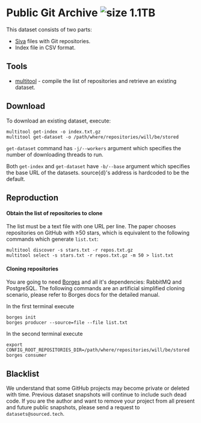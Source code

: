 Public Git Archive ![size 1.1TB](https://img.shields.io/badge/size-1.1TB-green.svg)
==================

This dataset consists of two parts:

* [Siva](https://github.com/src-d/go-siva) files with Git repositories.
* Index file in CSV format.

## Tools

* [multitool](multitool) - compile the list of repositories and retrieve an existing dataset.

## Download

To download an existing dataset, execute:

```
multitool get-index -o index.txt.gz
multitool get-dataset -o /path/where/repositories/will/be/stored
```

`get-dataset` command has `-j/--workers` argument which specifies the number of downloading threads
to run.

Both `get-index` and `get-dataset` have `-b/--base` argument which specifies the base URL of the datasets.
source{d}'s address is hardcoded to be the default.

## Reproduction

#### Obtain the list of repositories to clone

The list must be a text file with one URL per line. The paper chooses
repositories on GitHub with ≥50 stars, which is equivalent to
the following commands which generate `list.txt`:

```
multitool discover -s stars.txt -r repos.txt.gz
multitool select -s stars.txt -r repos.txt.gz -m 50 > list.txt
```

#### Cloning repositories

You are going to need [Borges](https://github.com/src-d/borges) and all it's
dependencies: RabbitMQ and PostgreSQL. The following commands are an artificial
simplified cloning scenario, please refer to Borges docs for the detailed manual.

In the first terminal execute

```
borges init
borges producer --source=file --file list.txt
```

In the second terminal execute

```
export CONFIG_ROOT_REPOSITORIES_DIR=/path/where/repositories/will/be/stored
borges consumer
```

## Blacklist

We understand that some GitHub projects may become private or deleted with time. Previous dataset snapshots will continue to include such dead code. If you are the author and want to remove your project from all present and future public snapshots, please send a request to `datasets@sourced.tech`.
